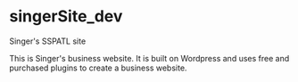singerSite_dev
==============

Singer's SSPATL site

This is Singer's business website.  It is built on Wordpress and uses free and purchased plugins to create a business website.
